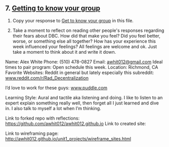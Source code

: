 ## 7. [Getting to know your group](7_get_to_know_your_group/readme.md)

1. Copy your response to <a href="https://github.com/Devbootcamp/phase_0_unit_1/tree/master/week_1/6_Get_to_know_your_group" target="_blank"> Get to know your group</a> in this file.

<!-- Insert your response here  -->

2. Take a moment to reflect on reading other people's responses regarding their fears about DBC. How did that make you feel? Did you feel better, worse, or something else all together? How has your experience this week influenced your feelings? All feelings are welcome and ok. Just take a moment to think about it and write it down. 

<!-- Insert your response here -->
Name: Alex White
Phone: (510) 478-0827
Email: awhit012@gmail.com
Ideal times to pair program: Open schedule this week. 
Location: Richmond, CA
Favorite Websites: Reddit in general but lately especially this subreddit: www.reddit.com/r/Rad_Decentralization

I’d love to work for these guys: www.puddle.com

Learning Style: Aural and tactile aka listening and doing. I like to listen to an expert explain something really well, then forget all I just learned and dive in. I also talk to myself a lot when I’m thinking. 

Link to forked repo with reflections: 
https://github.com/awhit012/awhit012.github.io
Link to created site:

Link to wireframing page:
http://awhit012.github.io/unit1_projects/wireframe_sites.html
